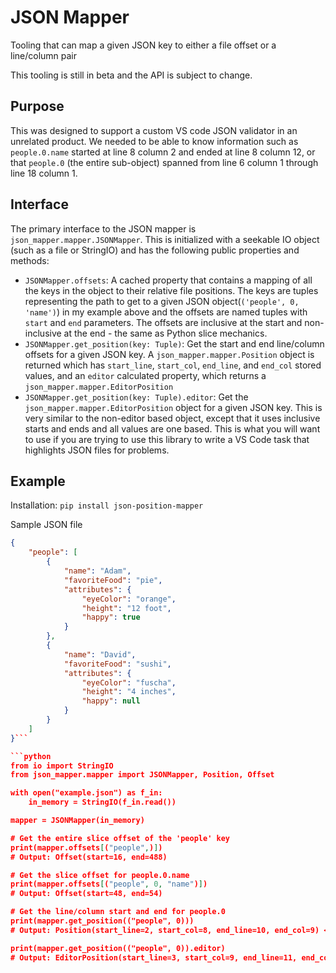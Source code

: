 # JSON Mapper

Tooling that can map a given JSON key to either a file offset or a line/column pair

This tooling is still in beta and the API is subject to change.

## Purpose

This was designed to support a custom VS code JSON validator in an unrelated product. We needed to be able to know information such as `people.0.name` started at line 8 column 2 and ended at line 8 column 12, or that `people.0` (the entire sub-object) spanned from line 6 column 1 through line 18 column 1.

## Interface

The primary interface to the JSON mapper is `json_mapper.mapper.JSONMapper`. This is initialized with a seekable IO object (such as a file or StringIO) and has the following public properties and methods:

- `JSONMapper.offsets`: A cached property that contains a mapping of all the keys in the object to their relative file positions. The keys are tuples representing the path to get to a given JSON object(`('people', 0, 'name')`) in my example above and the offsets are named tuples with `start` and `end` parameters. The offsets are inclusive at the start and non-inclusive at the end - the same as Python slice mechanics. 
- `JSONMapper.get_position(key: Tuple)`: Get the start and end line/column offsets for a given JSON key. A `json_mapper.mapper.Position` object is returned which has `start_line`, `start_col`, `end_line`, and `end_col` stored values, and an `editor` calculated property, which returns a `json_mapper.mapper.EditorPosition`
- `JSONMapper.get_position(key: Tuple).editor`: Get the `json_mapper.mapper.EditorPosition` object for a given JSON key. This is very similar to the non-editor based object, except that it uses inclusive starts and ends and all values are one based. This is what you will want to use if you are trying to use this library to write a VS Code task that highlights JSON files for problems.

## Example

Installation: `pip install json-position-mapper`

Sample JSON file

```json
{
    "people": [
        {
            "name": "Adam",
            "favoriteFood": "pie",
            "attributes": {
                "eyeColor": "orange",
                "height": "12 foot",
                "happy": true
            }
        },
        {
            "name": "David",
            "favoriteFood": "sushi",
            "attributes": {
                "eyeColor": "fuscha",
                "height": "4 inches",
                "happy": null
            }
        }
    ]
}```

```python
from io import StringIO
from json_mapper.mapper import JSONMapper, Position, Offset

with open("example.json") as f_in:
    in_memory = StringIO(f_in.read())

mapper = JSONMapper(in_memory)

# Get the entire slice offset of the 'people' key
print(mapper.offsets[("people",)])
# Output: Offset(start=16, end=488)

# Get the slice offset for people.0.name
print(mapper.offsets[("people", 0, "name")])
# Output: Offset(start=48, end=54)

# Get the line/column start and end for people.0
print(mapper.get_position(("people", 0)))
# Output: Position(start_line=2, start_col=8, end_line=10, end_col=9) <- This is what we would use if we were to use Python to split the file on line and then use slice mechanics

print(mapper.get_position(("people", 0)).editor)
# Output: EditorPosition(start_line=3, start_col=9, end_line=11, end_col=9) <- This is what we would use to highlight in something like VS Code
```
